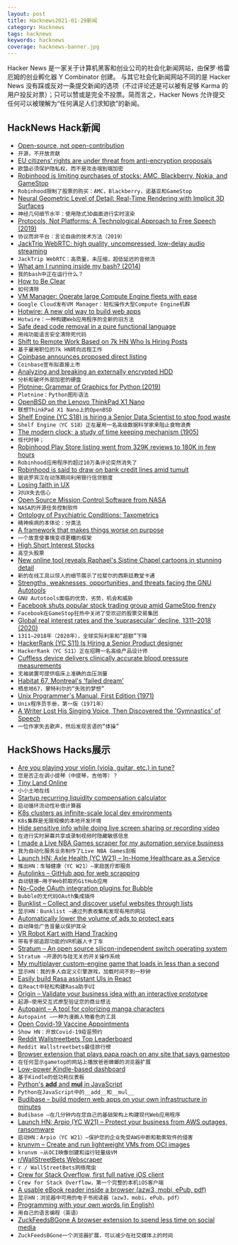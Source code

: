 ```yaml
---
layout: post
title: Hacknews2021-01-29新闻
category: Hacknews
tags: hacknews
keywords: hacknews
coverage: hacknews-banner.jpg
---
```


Hacker News 是一家关于计算机黑客和创业公司的社会化新闻网站，由保罗·格雷厄姆的创业孵化器 Y Combinator 创建。
与其它社会化新闻网站不同的是 Hacker News 没有踩或反对一条提交新闻的选项（不过评论还是可以被有足够 Karma 的用户投反对票）；只可以赞或是完全不投票。简而言之，Hacker News 允许提交任何可以被理解为“任何满足人们求知欲”的新闻。

## HackNews Hack新闻


- [Open-source, not open-contribution](https://github.com/benbjohnson/litestream#open-source-not-open-contribution)
- `开源，不开放贡献`
- [EU citizens’ rights are under threat from anti-encryption proposals](https://protonmail.com/blog/joint-statement-eu-encryption/)
- `欧盟必须保护隐私权，而不是攻击端到端加密`
- [Robinhood is limiting purchases of stocks: AMC, Blackberry, Nokia, and GameStop](https://twitter.com/KHOUStephanie/status/1354781130021609478)
- `Robinhood限制了股票的购买：AMC，Blackberry，诺基亚和GameStop`
- [Neural Geometric Level of Detail: Real-Time Rendering with Implicit 3D Surfaces](https://nv-tlabs.github.io/nglod/)
- `神经几何细节水平：使用隐式3D曲面进行实时渲染`
- [Protocols, Not Platforms: A Technological Approach to Free Speech (2019)](https://knightcolumbia.org/content/protocols-not-platforms-a-technological-approach-to-free-speech)
- `协议而非平台：言论自由的技术方法（2019）`
- [JackTrip WebRTC: high quality, uncompressed, low-delay audio streaming](https://github.com/JackTrip-webrtc/JackTrip-webrtc)
- `JackTrip WebRTC：高质量，未压缩，超低延迟的音频流`
- [What am I running inside my bash? (2014)](https://www.thanassis.space/bashheimer.html)
- `我的bash中正在运行什么？ `
- [How to Be Clear](https://gilest.org/2021/how-to-be-clear/)
- `如何清除`
- [VM Manager: Operate large Compute Engine fleets with ease](https://cloud.google.com/blog/products/compute/introducing-vm-manager)
- `Google Cloud发布VM Manager：轻松操作大型Compute Engine机群`
- [Hotwire: A new old way to build web apps](https://delitescere.medium.com/hotwire-html-over-the-wire-2c733487268c)
- `Hotwire：一种构建Web应用程序的全新的旧方法`
- [Safe dead code removal in a pure functional language](https://jfmengels.net/safe-dead-code-removal/)
- `用纯功能语言安全清除死代码`
- [Shift to Remote Work Based on 7k HN Who Is Hiring Posts](https://www.shinkim.io/posts/shift-to-remote-work-based-on-7-000-hacker-news-job-posts)
- `基于雇用职位的7k HN转向远程工作`
- [Coinbase announces proposed direct listing](https://blog.coinbase.com/coinbase-announces-proposed-direct-listing-3a52c4298ccc)
- `Coinbase宣布拟直接上市`
- [Analyzing and breaking an externally encrypted HDD](https://syscall.eu/blog/2018/03/12/aigo_part1/)
- `分析和破坏外部加密的硬盘`
- [Plotnine: Grammar of Graphics for Python (2019)](https://datascienceworkshops.com/blog/plotnine-grammar-of-graphics-for-python/)
- `Plotnine：Python图形语法`
- [OpenBSD on the Lenovo ThinkPad X1 Nano](https://jcs.org/2021/01/27/x1nano)
- `联想ThinkPad X1 Nano上的OpenBSD`
- [Shelf Engine (YC S18) is hiring a Senior Data Scientist to stop food waste](https://jobs.lever.co/shelfengine/ef1e1320-0a24-4343-8c51-abd83bbe2659)
- `Shelf Engine（YC S18）正在雇用一名高级数据科学家来阻止食物浪费`
- [The modern clock; a study of time keeping mechanism (1905)](https://archive.org/details/modernclockstudy00good/page/10/mode/2up)
- `现代时钟；`
- [Robinhood Play Store listing went from 329K reviews to 180K in few hours](https://play.google.com/store/apps/details?id=com.robinhood.android&showAllReviews=true&showAllReviews=true&1)
- `Robinhood应用程序的超过10万条评论突然消失了`
- [Robinhood is said to draw on bank credit lines amid tumult](https://www.bloomberg.com/news/articles/2021-01-28/robinhood-is-said-to-draw-on-credit-lines-from-banks-amid-tumult)
- `据说罗宾汉在动荡期间利用银行信贷额度`
- [Losing faith in UX](https://creativegood.com/blog/21/losing-faith-in-ux.html)
- `对UX失去信心`
- [Open Source Mission Control Software from NASA](https://nasa.github.io/openmct/)
- `NASA的开源任务控制软件`
- [Ontology of Psychiatric Conditions: Taxometrics](https://astralcodexten.substack.com/p/ontology-of-psychiatric-conditions)
- `精神疾病的本体论：分类法`
- [A framework that makes things worse on purpose](https://postmodernize.telnet.asia/)
- `一个故意使事情变得更糟的框架`
- [High Short Interest Stocks](https://www.highshortinterest.com/all/)
- `高空头股票`
- [New online tool reveals Raphael's Sistine Chapel cartoons in stunning detail](https://www.vam.ac.uk/articles/explore-the-raphael-cartoons#slideshow=3891&slide=0)
- `新的在线工具以惊人的细节展示了拉斐尔的西斯廷教堂卡通`
- [Strengths, weaknesses, opportunities, and threats facing the GNU Autotools](https://www.owlfolio.org/development/autoconf-swot/)
- `GNU Autotools面临的优势，劣势，机会和威胁`
- [Facebook shuts popular stock trading group amid GameStop frenzy](https://www.reuters.com/article/us-retail-trading-facebook-idUSKBN29X34P)
- `Facebook在GameStop狂热中关闭了受欢迎的股票交易集团`
- [Global real interest rates and the ‘suprasecular’ decline, 1311–2018 (2020)](https://www.bankofengland.co.uk/working-paper/2020/eight-centuries-of-global-real-interest-rates-r-g-and-the-suprasecular-decline-1311-2018)
- `1311–2018年（2020年），全球实际利率和“超额”下降`
- [HackerRank (YC S11) Is Hiring a Senior Product designer](https://boards.greenhouse.io/hackerrank/jobs/2447568?gh_jid=2447568)
- `HackerRank（YC S11）正在招聘一名高级产品设计师`
- [Cuffless device delivers clinically accurate blood pressure measurements](https://www.embedded.com/cuffless-device-delivers-clinically-accurate-blood-pressure-measurements/)
- `无袖装置可提供临床上准确的血压测量`
- [Habitat 67, Montreal's 'failed dream'](https://www.theguardian.com/cities/2015/may/13/habitat-67-montreal-expo-moshe-safdie-history-cities-50-buildings-day-35)
- `栖息地67，蒙特利尔的“失败的梦想”`
- [Unix Programmer's Manual, First Edition (1971)](https://www.bell-labs.com/usr/dmr/www/1stEdman.html)
- `Unix程序员手册，第一版（1971年）`
- [A Writer Lost His Singing Voice, Then Discovered the 'Gymnastics' of Speech](https://www.npr.org/sections/health-shots/2021/01/26/960495618/a-writer-lost-his-singing-voice-then-discovered-the-gymnastics-of-speech)
- `一位作家失去歌声，然后发现言语的“体操”`


## HackShows Hacks展示

- [ Are you playing your violin (viola, guitar, etc.) in tune?](https://ctrager.github.io/pitch.html)
- `您是否正在调小提琴（中提琴，吉他等）？`
- [ Tiny Land Online](https://github.com/tiny-devs/tiny-dungeon-online)
- `小小土地在线`
- [ Startup recurring liquidity compensation calculator](https://sacra.com/research/startup-recurring-liquidity-calculator/)
- `启动循环流动性补偿计算器`
- [ K8s clusters as infinite-scale local dev environments](https://www.getambassador.io/infinite-scale-development-environments/)
- `K8s集群是无限规模的本地开发环境`
- [ Hide sensitive info while doing live screen sharing or recording video](https://blurmypage.web.app)
- `在进行实时屏幕共享或录制视频时隐藏敏感信息`
- [ I made a Live NBA Games scraper for my automation service business](https://autotask.site/example_nba.html)
- `我为自动化服务业务制作了Live NBA Games刮板`
- [Launch HN: Axle Health (YC W21) – In-Home Healthcare as a Service](item?id=25930061)
- `推出HN：车轴健康（YC W21）–家庭医疗即服务`
- [ Autolinks – GitHub app for web scrapping](https://autolinks.launchaco.com/)
- `自动链接–用于Web抓取的GitHub应用`
- [ No-Code OAuth integration plugins for Bubble](item?id=25924934)
- `Bubble的无代码OAuth集成插件`
- [ Bunklist – Collect and discover useful websites through lists](https://bunklist.com)
- `显示HN：Bunklist –通过列表收集和发现有用的网站`
- [ Automatically lower the volume of ads to protect ears](https://play.google.com/store/apps/details?id=made.in.india.adfreemusic)
- `自动降低广告音量以保护耳朵`
- [ VR Robot Kart with Hand Tracking](https://github.com/magamig/vr-robot-kart)
- `带有手部追踪功能的VR机器人卡丁车`
- [ Stratum – An open source silicon-independent switch operating system](https://github.com/stratum/stratum)
- `Stratum –开源的与硅无关的开关操作系统`
- [ My multiplayer custom-engine game that loads in less than a second](http://vnav.io)
- `显示HN：我的多人自定义引擎游戏，加载时间不到一秒钟`
- [ Easily build Rasa assistant UIs in React](https://www.npmjs.com/package/react-rasa-assistant)
- `在React中轻松构建Rasa助手UI`
- [ Origin – Validate your business idea with an interactive prototype](https://origin-prototypes.com/)
- `起源–使用交互式原型验证您的商业想法`
- [ Autopaint – A tool for colorizing manga characters](https://creart.innovrepublic.com/)
- `Autopaint –一种为漫画人物着色的工具`
- [ Open Covid-19 Vaccine Appointments](https://getmyvaccine.org/)
- `Show HN：开放Covid-19疫苗预约`
- [ Reddit Wallstreetbets Top Leaderboard](https://stonks.news/wsb/summary/)
- `Reddit Wallstreetbets最佳排行榜`
- [ Browser extension that plays papa roach on any site that says gamestop](http://github.com/fanfare/lastresort)
- `在任何显示gametop的网站上播放爸爸蟑螂的浏览器扩展`
- [ Low-power Kindle-based dashboard](https://github.com/pascalw/kindle-dash)
- `基于Kindle的低功耗仪表板`
- [ Python's __add__ and __mul__ in JavaScript](https://github.com/nuchi/js_add_and_mul)
- `Python在JavaScript中的__add__和__mul__`
- [ Budibase – build modern web apps on your own infrastructure in minutes](https://github.com/Budibase/budibase)
- `Budibase –在几分钟内在您自己的基础架构上构建现代Web应用程序`
- [Launch HN: Arpio (YC W21) – Protect your business from AWS outages, ransomware](item?id=25941082)
- `启动HN：Arpio（YC W21）–保护您的企业免受AWS中断和勒索软件的侵害`
- [ krunvm – Create and run lightweight VMs from OCI images](https://github.com/slp/krunvm/)
- `krunvm –从OCI映像创建和运行轻量级VM`
- [ r/WallStreetBets Webscraper](https://github.com/rmcsqrd/yolo-scrape)
- `r / WallStreetBets网络爬虫`
- [ Crew for Stack Overflow, first full native iOS client](https://apps.apple.com/it/app/crew-for-stack-overflow/id1547171709?l=en)
- `Crew for Stack Overflow，第一个完整的本机iOS客户端`
- [ A usable eBook reader inside a browser (azw3, mobi, ePub, pdf)](https://www.loudreader.com)
- `显示HN：浏览器中可用的电子书阅读器（azw3，mobi，ePub，pdf）`
- [ Programming with your own words (in English)](item?id=25945567)
- `用自己的语言编程（英语）`
- [ ZuckFeedsBGone A browser extension to spend less time on social media](https://github.com/lawrencehook/ZuckFeedsBGone)
- `ZuckFeedsBGone一个浏览器扩展，可以减少在社交媒体上的时间`

